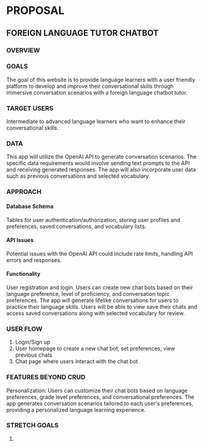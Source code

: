 # PROPOSAL

## FOREIGN LANGUAGE TUTOR CHATBOT

### OVERVIEW

### GOALS
The goal of this website is to provide language learners with a user friendly platform to develop and improve their conversational skills through immersive conversation scenarios with a foreign language chatbot tutor.
### TARGET USERS
Intermediate to advanced language learners who want to enhance their conversational skills.
### DATA
This app will utilize the OpenAI API to generate conversation scenarios. The specific data requirements would involve sending text prompts to the API and receiving generated responses. The app will also incorporate user data such as previous conversations and selected vocabulary.
### APPROACH
#### Database Schema
Tables for user authentication/authorization, storing user profiles and preferences, saved conversations, and vocabulary lists.
#### API Issues
Potential issues with the OpenAI API could include rate limits, handling API errors and responses. 
#### Functionality
User registration and login. Users can create new chat bots based on their language preference, level of proficiency, and conversation topic preferences. The app will generate lifelike conversations for users to practice their language skills. Users will be able to view save their chats and access saved conversations along with selected vocabulary for review.
### USER FLOW
1. Login/Sign up
2. User homepage to create a new chat bot, set preferences, view previous chats
3. Chat page where users interact with the chat bot
### FEATURES BEYOND CRUD
Personalization: Users can customize their chat bots based on language preferences, grade level preferences, and conversational preferences. The app generates conversation scenarios tailored to each user's preferences, providing a personalized language learning experience.
### STRETCH GOALS
1. 
